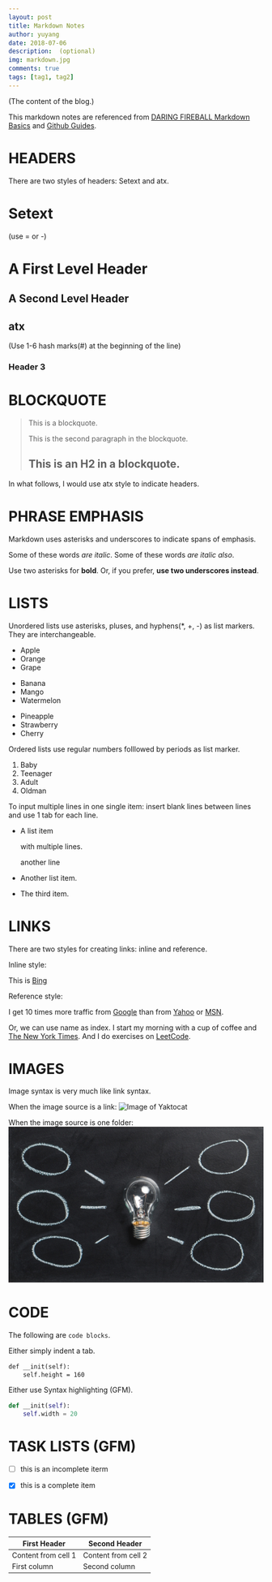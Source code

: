 ```yaml
---
layout: post
title: Markdown Notes
author: yuyang
date: 2018-07-06
description:  (optional)
img: markdown.jpg
comments: true
tags: [tag1, tag2]
---
```

(The content of the blog.)

This markdown notes are referenced from [DARING FIREBALL Markdown Basics](https://daringfireball.net/projects/markdown/basics) 
and [Github Guides](https://guides.github.com/features/mastering-markdown/).

# HEADERS
There are two styles of headers: Setext and atx.

Setext
======
(use = or -)

A First Level Header
====================

A Second Level Header
---------------------

## atx
(Use 1-6 hash marks(#) at the beginning of the line)

### Header 3

# BLOCKQUOTE

> This is a blockquote.
>
> This is the second paragraph in the blockquote.
>
> ## This is an H2 in a blockquote.

In what follows, I would use atx style to indicate headers.


# PHRASE EMPHASIS
Markdown uses asterisks and underscores to indicate spans of emphasis.

Some of these words *are italic*.
Some of these words _are italic also_.

Use two asterisks for **bold**.
Or, if you prefer, __use two underscores instead__.


# LISTS
Unordered lists use asterisks, pluses, and hyphens(*, +, -) as list markers. They are interchangeable.

*	Apple
* 	Orange
* 	Grape

+ 	Banana
+ 	Mango
+ 	Watermelon

- 	Pineapple
- 	Strawberry
- 	Cherry

Ordered lists use regular numbers folllowed by periods as list marker.

1. 	Baby
2. 	Teenager
3. 	Adult
4. 	Oldman

To input multiple lines in one single item: insert blank lines between lines and use 1 tab for each line.
* 	A list item

	with multiple lines.
	
	another line
	
*	Another list item.
*	The third item.

# LINKS

There are two styles for creating links: inline and reference.

Inline style:

This is [Bing](https://cn.bing.com)

Reference style:

I get 10 times more traffic from [Google][1] than from
[Yahoo][2] or [MSN][3].

[1]: http://google.com/        "Google"
[2]: http://search.yahoo.com/  "Yahoo Search"
[3]: http://search.msn.com/    "MSN Search"

Or, we can use name as index.
I start my morning with a cup of coffee and
[The New York Times][NY Times]. And I do exercises on [LeetCode][LeetCode].

[ny times]: http://www.nytimes.com/
[LeetCode]: https://leetcode.com


# IMAGES

Image syntax is very much like link syntax.

When the image source is a link:
![Image of Yaktocat](https://octodex.github.com/images/yaktocat.png)

When the image source is one folder:
![Image of bulb](/assets/img/bulb.jpg)


# CODE

The following are `code blocks`.

Either simply indent a tab.

	def __init(self):
		self.height = 160

Either use Syntax highlighting (GFM).

```python
def __init(self):
	self.width = 20
```

# TASK LISTS (GFM)
- [ ] this is an incomplete iterm
- [x] this is a complete item


# TABLES (GFM)

First Header | Second Header
------| ------
Content from cell 1 | Content from cell 2
First column | Second column


